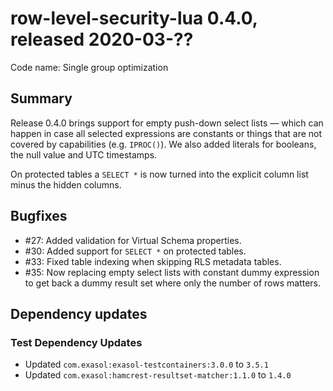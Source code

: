 # row-level-security-lua 0.4.0, released 2020-03-??

Code name: Single group optimization

## Summary

Release 0.4.0 brings support for empty push-down select lists &mdash; which can happen in case all selected expressions are constants or things that are not covered by capabilities (e.g. `IPROC()`). We also added literals for booleans, the null value and UTC timestamps.

On protected tables a `SELECT *` is now turned into the explicit column list minus the hidden columns.

## Bugfixes

* #27: Added validation for Virtual Schema properties.
* #30: Added support for `SELECT *` on protected tables.
* #33: Fixed table indexing when skipping RLS metadata tables.
* #35: Now replacing empty select lists with constant dummy expression to get back a dummy result set where only the number of rows matters.

## Dependency updates

### Test Dependency Updates

* Updated `com.exasol:exasol-testcontainers:3.0.0` to `3.5.1`
* Updated `com.exasol:hamcrest-resultset-matcher:1.1.0` to `1.4.0`